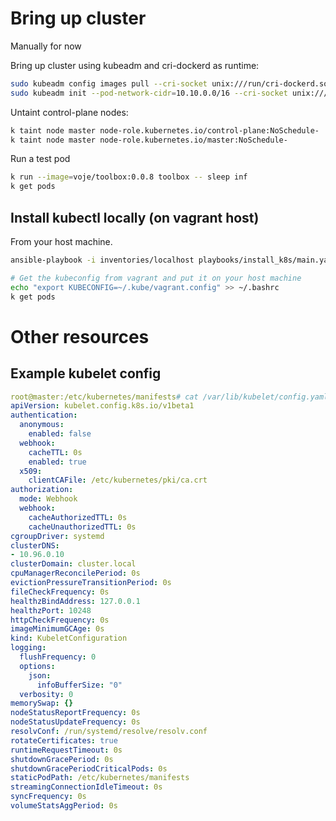 # Bring up cluster
Manually for now

Bring up cluster using kubeadm and cri-dockerd as runtime:
```bash
sudo kubeadm config images pull --cri-socket unix:///run/cri-dockerd.sock
sudo kubeadm init --pod-network-cidr=10.10.0.0/16 --cri-socket unix:///run/cri-dockerd.sock
```

Untaint control-plane nodes:
```bash
k taint node master node-role.kubernetes.io/control-plane:NoSchedule-
k taint node master node-role.kubernetes.io/master:NoSchedule-
```

Run a test pod
```bash
k run --image=voje/toolbox:0.0.8 toolbox -- sleep inf
k get pods
```

## Install kubectl locally (on vagrant host)
From your host machine.   
```bash
ansible-playbook -i inventories/localhost playbooks/install_k8s/main.yaml --tags="prepare_user_client"

# Get the kubeconfig from vagrant and put it on your host machine
echo "export KUBECONFIG=~/.kube/vagrant.config" >> ~/.bashrc 
k get pods
```

# Other resources

## Example kubelet config
```yaml
root@master:/etc/kubernetes/manifests# cat /var/lib/kubelet/config.yaml 
apiVersion: kubelet.config.k8s.io/v1beta1
authentication:
  anonymous:
    enabled: false
  webhook:
    cacheTTL: 0s
    enabled: true
  x509:
    clientCAFile: /etc/kubernetes/pki/ca.crt
authorization:
  mode: Webhook
  webhook:
    cacheAuthorizedTTL: 0s
    cacheUnauthorizedTTL: 0s
cgroupDriver: systemd
clusterDNS:
- 10.96.0.10
clusterDomain: cluster.local
cpuManagerReconcilePeriod: 0s
evictionPressureTransitionPeriod: 0s
fileCheckFrequency: 0s
healthzBindAddress: 127.0.0.1
healthzPort: 10248
httpCheckFrequency: 0s
imageMinimumGCAge: 0s
kind: KubeletConfiguration
logging:
  flushFrequency: 0
  options:
    json:
      infoBufferSize: "0"
  verbosity: 0
memorySwap: {}
nodeStatusReportFrequency: 0s
nodeStatusUpdateFrequency: 0s
resolvConf: /run/systemd/resolve/resolv.conf
rotateCertificates: true
runtimeRequestTimeout: 0s
shutdownGracePeriod: 0s
shutdownGracePeriodCriticalPods: 0s
staticPodPath: /etc/kubernetes/manifests
streamingConnectionIdleTimeout: 0s
syncFrequency: 0s
volumeStatsAggPeriod: 0s
```